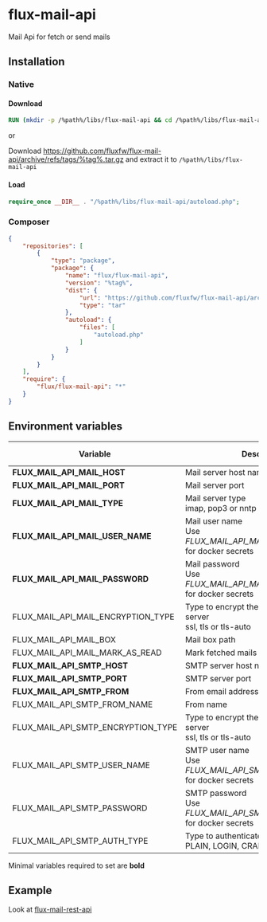 # flux-mail-api

Mail Api for fetch or send mails

## Installation

### Native

#### Download

```dockerfile
RUN (mkdir -p /%path%/libs/flux-mail-api && cd /%path%/libs/flux-mail-api && wget -O - https://github.com/fluxfw/flux-mail-api/archive/refs/tags/%tag%.tar.gz | tar -xz --strip-components=1)
```

or

Download https://github.com/fluxfw/flux-mail-api/archive/refs/tags/%tag%.tar.gz and extract it to `/%path%/libs/flux-mail-api`

#### Load

```php
require_once __DIR__ . "/%path%/libs/flux-mail-api/autoload.php";
```

### Composer

```json
{
    "repositories": [
        {
            "type": "package",
            "package": {
                "name": "flux/flux-mail-api",
                "version": "%tag%",
                "dist": {
                    "url": "https://github.com/fluxfw/flux-mail-api/archive/refs/tags/%tag%.tar.gz",
                    "type": "tar"
                },
                "autoload": {
                    "files": [
                        "autoload.php"
                    ]
                }
            }
        }
    ],
    "require": {
        "flux/flux-mail-api": "*"
    }
}
```

## Environment variables

| Variable | Description | Default value |
| -------- | ----------- | ------------- |
| **FLUX_MAIL_API_MAIL_HOST** | Mail server host name | *-* |
| **FLUX_MAIL_API_MAIL_PORT** | Mail server port | *-* |
| **FLUX_MAIL_API_MAIL_TYPE** | Mail server type<br>imap, pop3 or nntp | *-* |
| **FLUX_MAIL_API_MAIL_USER_NAME** | Mail user name<br>Use *FLUX_MAIL_API_MAIL_USER_NAME_FILE* for docker secrets | *-* |
| **FLUX_MAIL_API_MAIL_PASSWORD** | Mail password<br>Use *FLUX_MAIL_API_MAIL_PASSWORD_FILE* for docker secrets | *-* |
| FLUX_MAIL_API_MAIL_ENCRYPTION_TYPE | Type to encrypt the connection to the server<br>ssl, tls or tls-auto | *-* |
| FLUX_MAIL_API_MAIL_BOX | Mail box path | INBOX |
| FLUX_MAIL_API_MAIL_MARK_AS_READ | Mark fetched mails as read | true |
| **FLUX_MAIL_API_SMTP_HOST** | SMTP server host name | *-* |
| **FLUX_MAIL_API_SMTP_PORT** | SMTP server port | *-* |
| **FLUX_MAIL_API_SMTP_FROM** | From email address | *-* |
| FLUX_MAIL_API_SMTP_FROM_NAME | From name | *-* |
| FLUX_MAIL_API_SMTP_ENCRYPTION_TYPE | Type to encrypt the connection to the server<br>ssl, tls or tls-auto | *-* |
| FLUX_MAIL_API_SMTP_USER_NAME | SMTP user name<br>Use *FLUX_MAIL_API_SMTP_USER_NAME_FILE* for docker secrets | *-* |
| FLUX_MAIL_API_SMTP_PASSWORD | SMTP password<br>Use *FLUX_MAIL_API_SMTP_PASSWORD_FILE* for docker secrets | *-* |
| FLUX_MAIL_API_SMTP_AUTH_TYPE | Type to authenticate on the server<br>PLAIN, LOGIN, CRAM-MD5 or XOAUTH2 | (Auto detect) |

Minimal variables required to set are **bold**

## Example

Look at [flux-mail-rest-api](https://github.com/fluxfw/flux-mail-rest-api)
